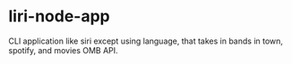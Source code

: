 # liri-node-app

CLI application like siri except using language, that takes in bands in town, spotify, and movies OMB API.
